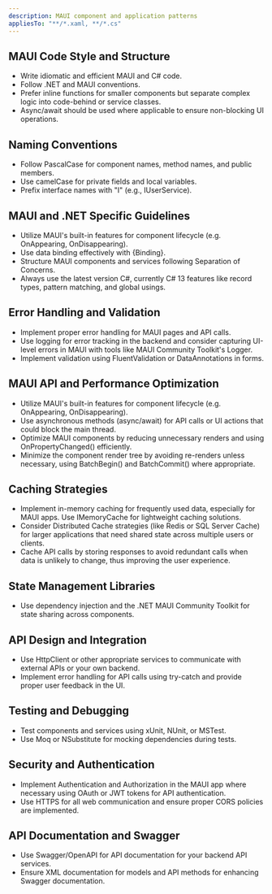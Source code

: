 ```yaml
---
description: MAUI component and application patterns
appliesTo: "**/*.xaml, **/*.cs"
---
```


## MAUI Code Style and Structure

- Write idiomatic and efficient MAUI and C# code.
- Follow .NET and MAUI conventions.
- Prefer inline functions for smaller components but separate complex logic into code-behind or service classes.
- Async/await should be used where applicable to ensure non-blocking UI operations.

## Naming Conventions

- Follow PascalCase for component names, method names, and public members.
- Use camelCase for private fields and local variables.
- Prefix interface names with "I" (e.g., IUserService).

## MAUI and .NET Specific Guidelines

- Utilize MAUI's built-in features for component lifecycle (e.g. OnAppearing, OnDisappearing).
- Use data binding effectively with {Binding}.
- Structure MAUI components and services following Separation of Concerns.
- Always use the latest version C#, currently C# 13 features like record types, pattern matching, and global usings.

## Error Handling and Validation

- Implement proper error handling for MAUI pages and API calls.
- Use logging for error tracking in the backend and consider capturing UI-level errors in MAUI with tools like MAUI Community Toolkit's Logger.
- Implement validation using FluentValidation or DataAnnotations in forms.

## MAUI API and Performance Optimization

- Utilize MAUI's built-in features for component lifecycle (e.g. OnAppearing, OnDisappearing).
- Use asynchronous methods (async/await) for API calls or UI actions that could block the main thread.
- Optimize MAUI components by reducing unnecessary renders and using OnPropertyChanged() efficiently.
- Minimize the component render tree by avoiding re-renders unless necessary, using BatchBegin() and BatchCommit() where appropriate.

## Caching Strategies

- Implement in-memory caching for frequently used data, especially for MAUI apps. Use IMemoryCache for lightweight caching solutions.
- Consider Distributed Cache strategies (like Redis or SQL Server Cache) for larger applications that need shared state across multiple users or clients.
- Cache API calls by storing responses to avoid redundant calls when data is unlikely to change, thus improving the user experience.

## State Management Libraries

- Use dependency injection and the .NET MAUI Community Toolkit for state sharing across components.

## API Design and Integration

- Use HttpClient or other appropriate services to communicate with external APIs or your own backend.
- Implement error handling for API calls using try-catch and provide proper user feedback in the UI.

## Testing and Debugging

- Test components and services using xUnit, NUnit, or MSTest.
- Use Moq or NSubstitute for mocking dependencies during tests.

## Security and Authentication

- Implement Authentication and Authorization in the MAUI app where necessary using OAuth or JWT tokens for API authentication.
- Use HTTPS for all web communication and ensure proper CORS policies are implemented.

## API Documentation and Swagger

- Use Swagger/OpenAPI for API documentation for your backend API services.
- Ensure XML documentation for models and API methods for enhancing Swagger documentation.
